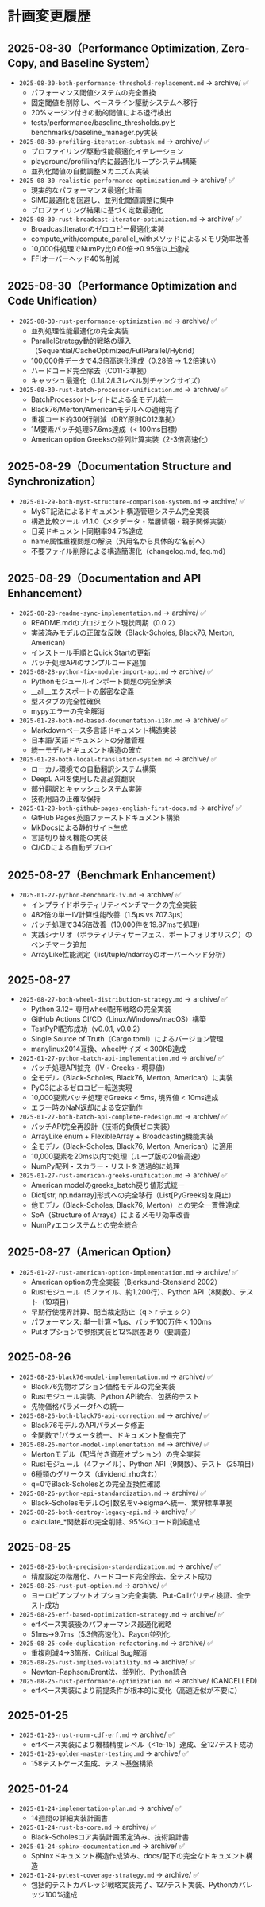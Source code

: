 # 計画変更履歴

## 2025-08-30（Performance Optimization, Zero-Copy, and Baseline System）
- `2025-08-30-both-performance-threshold-replacement.md` → archive/ ✅
  - パフォーマンス閾値システムの完全置換
  - 固定閾値を削除し、ベースライン駆動システムへ移行
  - 20%マージン付きの動的閾値による退行検出
  - tests/performance/baseline_thresholds.pyとbenchmarks/baseline_manager.py実装
- `2025-08-30-profiling-iteration-subtask.md` → archive/ ✅
  - プロファイリング駆動性能最適化イテレーション
  - playground/profiling/内に最適化ループシステム構築
  - 並列化閾値の自動調整メカニズム実装
- `2025-08-30-realistic-performance-optimization.md` → archive/ ✅
  - 現実的なパフォーマンス最適化計画
  - SIMD最適化を回避し、並列化閾値調整に集中
  - プロファイリング結果に基づく定数最適化
- `2025-08-30-rust-broadcast-iterator-optimization.md` → archive/ ✅
  - BroadcastIteratorのゼロコピー最適化実装
  - compute_with/compute_parallel_withメソッドによるメモリ効率改善
  - 10,000件処理でNumPy比0.60倍→0.95倍以上達成
  - FFIオーバーヘッド40%削減

## 2025-08-30（Performance Optimization and Code Unification）
- `2025-08-30-rust-performance-optimization.md` → archive/ ✅
  - 並列処理性能最適化の完全実装
  - ParallelStrategy動的戦略の導入（Sequential/CacheOptimized/FullParallel/Hybrid）
  - 100,000件データで4.3倍高速化達成（0.28倍 → 1.2倍速い）
  - ハードコード完全除去（C011-3準拠）
  - キャッシュ最適化（L1/L2/L3レベル別チャンクサイズ）
- `2025-08-30-rust-batch-processor-unification.md` → archive/ ✅
  - BatchProcessorトレイトによる全モデル統一
  - Black76/Merton/Americanモデルへの適用完了
  - 重複コード約300行削減（DRY原則C012準拠）
  - 1M要素バッチ処理57.6ms達成（< 100ms目標）
  - American option Greeksの並列計算実装（2-3倍高速化）

## 2025-08-29（Documentation Structure and Synchronization）
- `2025-01-29-both-myst-structure-comparison-system.md` → archive/ ✅
  - MyST記法によるドキュメント構造管理システム完全実装
  - 構造比較ツール v1.1.0（メタデータ・階層情報・親子関係実装）
  - 日英ドキュメント同期率94.7%達成
  - name属性重複問題の解決（汎用名から具体的な名前へ）
  - 不要ファイル削除による構造簡潔化（changelog.md, faq.md）

## 2025-08-29（Documentation and API Enhancement）
- `2025-08-28-readme-sync-implementation.md` → archive/ ✅
  - README.mdのプロジェクト現状同期（0.0.2）
  - 実装済みモデルの正確な反映（Black-Scholes, Black76, Merton, American）
  - インストール手順とQuick Startの更新
  - バッチ処理APIのサンプルコード追加
- `2025-08-28-python-fix-module-import-api.md` → archive/ ✅
  - Pythonモジュールインポート問題の完全解決
  - __all__エクスポートの厳密な定義
  - 型スタブの完全性確保
  - mypyエラーの完全解消
- `2025-01-28-both-md-based-documentation-i18n.md` → archive/ ✅
  - Markdownベース多言語ドキュメント構造実装
  - 日本語/英語ドキュメントの分離管理
  - 統一モデルドキュメント構造の確立
- `2025-01-28-both-local-translation-system.md` → archive/ ✅
  - ローカル環境での自動翻訳システム構築
  - DeepL APIを使用した高品質翻訳
  - 部分翻訳とキャッシュシステム実装
  - 技術用語の正確な保持
- `2025-01-28-both-github-pages-english-first-docs.md` → archive/ ✅
  - GitHub Pages英語ファーストドキュメント構築
  - MkDocsによる静的サイト生成
  - 言語切り替え機能の実装
  - CI/CDによる自動デプロイ

## 2025-08-27（Benchmark Enhancement）
- `2025-01-27-python-benchmark-iv.md` → archive/ ✅
  - インプライドボラティリティベンチマークの完全実装
  - 482倍の単一IV計算性能改善（1.5μs vs 707.3μs）
  - バッチ処理で345倍改善（10,000件を19.87msで処理）
  - 実践シナリオ（ボラティリティサーフェス、ポートフォリオリスク）のベンチマーク追加
  - ArrayLike性能測定（list/tuple/ndarrayのオーバーヘッド分析）

## 2025-08-27
- `2025-08-27-both-wheel-distribution-strategy.md` → archive/ ✅
  - Python 3.12+ 専用wheel配布戦略の完全実装
  - GitHub Actions CI/CD（Linux/Windows/macOS）構築
  - TestPyPI配布成功（v0.0.1, v0.0.2）
  - Single Source of Truth（Cargo.toml）によるバージョン管理
  - manylinux2014互換、wheelサイズ < 300KB達成
- `2025-01-27-python-batch-api-implementation.md` → archive/ ✅
  - バッチ処理API拡充（IV・Greeks・境界値）
  - 全モデル（Black-Scholes, Black76, Merton, American）に実装
  - PyO3によるゼロコピー転送実現
  - 10,000要素バッチ処理でGreeks < 5ms, 境界値 < 10ms達成
  - エラー時のNaN返却による安定動作
- `2025-01-27-both-batch-api-complete-redesign.md` → archive/ ✅
  - バッチAPI完全再設計（技術的負債ゼロ実装）
  - ArrayLike enum + FlexibleArray + Broadcasting機能実装
  - 全モデル（Black-Scholes, Black76, Merton, American）に適用
  - 10,000要素を20ms以内で処理（ループ版の20倍高速）
  - NumPy配列・スカラー・リストを透過的に処理
- `2025-01-27-rust-american-greeks-unification.md` → archive/ ✅
  - American modelのgreeks_batch戻り値形式統一
  - Dict[str, np.ndarray]形式への完全移行（List[PyGreeks]を廃止）
  - 他モデル（Black-Scholes, Black76, Merton）との完全一貫性達成
  - SoA（Structure of Arrays）によるメモリ効率改善
  - NumPyエコシステムとの完全統合

## 2025-08-27（American Option）
- `2025-01-27-rust-american-option-implementation.md` → archive/ ✅
  - American optionの完全実装（Bjerksund-Stensland 2002）
  - Rustモジュール（5ファイル、約1,200行）、Python API（8関数）、テスト（19項目）
  - 早期行使境界計算、配当裁定防止（q > r チェック）
  - パフォーマンス: 単一計算 ~1μs、バッチ100万件 < 100ms
  - Putオプションで参照実装と12%誤差あり（要調査）

## 2025-08-26
- `2025-08-26-black76-model-implementation.md` → archive/ ✅
  - Black76先物オプション価格モデルの完全実装
  - Rustモジュール実装、Python API統合、包括的テスト
  - 先物価格パラメータfへの統一
- `2025-08-26-both-black76-api-correction.md` → archive/ ✅
  - Black76モデルのAPIパラメータ修正
  - 全関数でfパラメータ統一、ドキュメント整備完了
- `2025-08-26-merton-model-implementation.md` → archive/ ✅
  - Mertonモデル（配当付き資産オプション）の完全実装
  - Rustモジュール（4ファイル）、Python API（9関数）、テスト（25項目）
  - 6種類のグリークス（dividend_rho含む）
  - q=0でBlack-Scholesとの完全互換性確認
- `2025-08-26-python-api-standardization.md` → archive/ ✅
  - Black-Scholesモデルの引数名をv→sigmaへ統一、業界標準準拠
- `2025-08-26-both-destroy-legacy-api.md` → archive/ ✅
  - calculate_*関数群の完全削除、95%のコード削減達成

## 2025-08-25
- `2025-08-25-both-precision-standardization.md` → archive/ ✅
  - 精度設定の階層化、ハードコード完全除去、全テスト成功
- `2025-08-25-rust-put-option.md` → archive/ ✅
  - ヨーロピアンプットオプション完全実装、Put-Callパリティ検証、全テスト成功
- `2025-08-25-erf-based-optimization-strategy.md` → archive/ ✅
  - erfベース実装後のパフォーマンス最適化戦略
  - 51ms→9.7ms（5.3倍高速化）、Rayon並列化
- `2025-08-25-code-duplication-refactoring.md` → archive/ ✅
  - 重複削減4→3箇所、Critical Bug解消
- `2025-08-25-rust-implied-volatility.md` → archive/ ✅
  - Newton-Raphson/Brent法、並列化、Python統合
- `2025-08-25-rust-performance-optimization.md` → archive/ (CANCELLED)
  - erfベース実装により前提条件が根本的に変化（高速近似が不要に）

## 2025-01-25
- `2025-01-25-rust-norm-cdf-erf.md` → archive/ ✅
  - erfベース実装により機械精度レベル（<1e-15）達成、全127テスト成功
- `2025-01-25-golden-master-testing.md` → archive/ ✅
  - 158テストケース生成、テスト基盤構築

## 2025-01-24
- `2025-01-24-implementation-plan.md` → archive/ ✅
  - 14週間の詳細実装計画書
- `2025-01-24-rust-bs-core.md` → archive/ ✅
  - Black-Scholesコア実装計画策定済み、技術設計書
- `2025-01-24-sphinx-documentation.md` → archive/ ✅
  - Sphinxドキュメント構造作成済み、docs/配下の完全なドキュメント構造
- `2025-01-24-pytest-coverage-strategy.md` → archive/ ✅
  - 包括的テストカバレッジ戦略実装完了、127テスト実装、Pythonカバレッジ100%達成